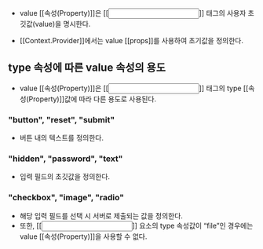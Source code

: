 - value [[속성(Property)]]은 [[<input>]] 태그의 사용자 초깃값(value)을 명시한다.

- [[Context.Provider]]에서는 value [[props]]를 사용하여 초기값을 정의한다.


## type 속성에 따른 value 속성의 용도

- value [[속성(Property)]]은 [[<input>]] 태그의 type [[속성(Property)]]값에 따라 다른 용도로 사용된다.

### "button", "reset", "submit" 

- 버튼 내의 텍스트를 정의한다.
### "hidden", "password", "text" 

- 입력 필드의 초깃값을 정의한다.
### "checkbox", "image", "radio" 

- 해당 입력 필드를 선택 시 서버로 제출되는 값을 정의한다.
- 또한, [[<input>]] 요소의 type 속성값이 “file”인 경우에는 value [[속성(Property)]]을 사용할 수 없다.